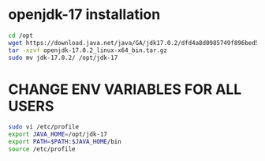 # openjdk-17 installation
```bash
cd /opt
wget https://download.java.net/java/GA/jdk17.0.2/dfd4a8d0985749f896bed50d7138ee7f/8/GPL/openjdk-17.0.2_linux-x64_bin.tar.gz
tar -xzvf openjdk-17.0.2_linux-x64_bin.tar.gz
sudo mv jdk-17.0.2/ /opt/jdk-17
```

# CHANGE ENV VARIABLES FOR ALL USERS
```bash
sudo vi /etc/profile
export JAVA_HOME=/opt/jdk-17
export PATH=$PATH:$JAVA_HOME/bin
source /etc/profile
```
